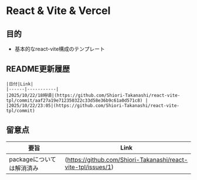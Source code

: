 # React & Vite & Vercel

## 目的
- 基本的なreact-vite構成のテンプレート

## README更新履歴

```
|日付|Link|
|------|-----------|
|2025/10/22/18時頃|(https://github.com/Shiori-Takanashi/react-vite-tpl/commit/aaf27a19e712350322c33d58e36b9c61a0d571c8) |
|2025/10/22/23:05|(https://github.com/Shiori-Takanashi/react-vite-tpl/commit)
```
## 留意点
|要旨|Link|
|---|---|
|packageについては解消済み|(https://github.com/Shiori-Takanashi/react-vite-tpl/issues/1)|
